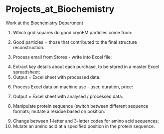 # Projects_at_Biochemistry
Work at the Biochemistry Department

1) Which grid squares do good cryoEM particles come from:<br>
    <li>Good particles = those that contributed to the final structure reconstruction.<br>

2) Process email from Stores - write into Excel file:<br>
    <li>Extract key details about each purchase, to be stored in a master Excel spreadsheet;<br>
    <li>Output = Excel sheet with processed data.

3) Process Excel data on machine use - user, duration, price:<br>
    <li>Output = Excel sheet with analysed / processed data.<br>

4) Manipulate protein sequence (switch between different sequence formats; mutate a residue based on position:<br>
    <li>Change between 1-letter and 3-letter codes for amino acid sequences;<br>
    <li>Mutate an amino acid at a specified position in the protein sequence.
